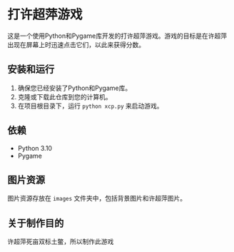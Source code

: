 # 打许超萍游戏

这是一个使用Python和Pygame库开发的打许超萍游戏。游戏的目标是在许超萍出现在屏幕上时迅速点击它们，以此来获得分数。


## 安装和运行
1. 确保您已经安装了Python和Pygame库。
2. 克隆或下载此仓库到您的计算机。
3. 在项目根目录下，运行 `python xcp.py` 来启动游戏。

## 依赖
- Python 3.10
- Pygame

## 图片资源
图片资源存放在 `images` 文件夹中，包括背景图片和许超萍图片。

## 关于制作目的
许超萍死亩双标土鳖，所以制作此游戏

